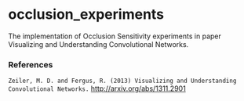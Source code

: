 # occlusion_experiments

The implementation of Occlusion Sensitivity experiments in paper Visualizing and Understanding Convolutional Networks.

### References

`Zeiler, M. D. and Fergus, R. (2013) Visualizing and Understanding Convolutional Networks.` http://arxiv.org/abs/1311.2901

